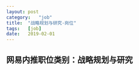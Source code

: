 ```yaml
---
layout:	post
category:	"job"
title:	"战略规划与研究-岗位"
tags:	[job]
date:	2019-02-01
---
```

## 网易内推职位类别：战略规划与研究
